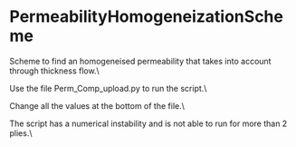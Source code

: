 # PermeabilityHomogeneizationScheme
Scheme to find an homogeneised permeability that takes into account through thickness flow.\

Use the file Perm_Comp_upload.py to run the script.\

Change all the values at the bottom of the file.\

The script has a numerical instability and is not able to run for more than 2 plies.\

